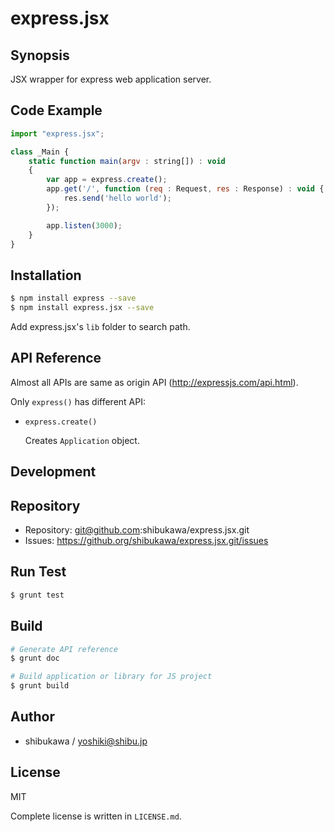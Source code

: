 express.jsx
===========================================

Synopsis
---------------

JSX wrapper for express web application server.

Code Example
---------------

```js
import "express.jsx";

class _Main {
    static function main(argv : string[]) : void
    {
        var app = express.create();
        app.get('/', function (req : Request, res : Response) : void {
            res.send('hello world');
        });

        app.listen(3000);
    }
}
```

Installation
---------------

```sh
$ npm install express --save
$ npm install express.jsx --save
```

Add express.jsx's `lib` folder to search path.

API Reference
------------------

Almost all APIs are same as origin API (http://expressjs.com/api.html).

Only `express()` has different API:

* `express.create()`

  Creates `Application` object.

Development
-------------

## Repository

* Repository: git@github.com:shibukawa/express.jsx.git
* Issues: https://github.org/shibukawa/express.jsx.git/issues

## Run Test

```sh
$ grunt test
```

## Build

```sh
# Generate API reference
$ grunt doc

# Build application or library for JS project
$ grunt build
```

Author
---------

* shibukawa / yoshiki@shibu.jp

License
------------

MIT

Complete license is written in `LICENSE.md`.
